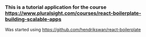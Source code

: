 ### This is a tutorial application for the course https://www.pluralsight.com/courses/react-boilerplate-building-scalable-apps 

Was started using https://github.com/hendrikswan/react-boilerplate
